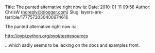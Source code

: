 Title: The punted alternative right now is:
Date: 2010-01-11 09:58
Author: ChrisW (noreply@blogger.com)
Slug: layers-are-terrible/1777572030400674616

The punted alternative right now is:  
  
http://pypi.python.org/pypi/testresources  
  
...which sadly seems to be lacking on the docs and examples front.

